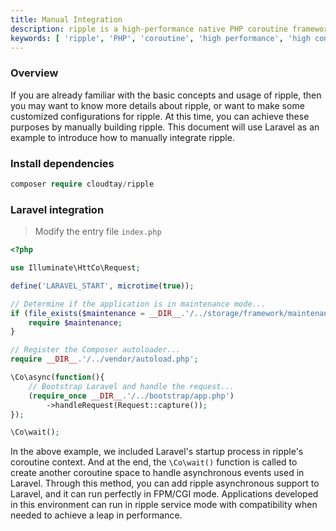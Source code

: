 ```yaml
---
title: Manual Integration
description: ripple is a high-performance native PHP coroutine framework designed to handle high-concurrency, complex network communications and data operations. This document will introduce how to manually integrate ripple into a Laravel project.
keywords: [ 'ripple', 'PHP', 'coroutine', 'high performance', 'high concurrency' ]
---
```


### Overview

If you are already familiar with the basic concepts and usage of ripple, then you may want to know more details about
ripple, or want to make some customized configurations for ripple.
At this time, you can achieve these purposes by manually building ripple. This document will use Laravel as an example
to introduce how to manually integrate ripple.

### Install dependencies

```php
composer require cloudtay/ripple
```

### Laravel integration

> Modify the entry file `index.php`

```php
<?php

use Illuminate\HttCo\Request;

define('LARAVEL_START', microtime(true));

// Determine if the application is in maintenance mode...
if (file_exists($maintenance = __DIR__.'/../storage/framework/maintenance.php')) {
    require $maintenance;
}

// Register the Composer autoloader...
require __DIR__.'/../vendor/autoload.php';

\Co\async(function(){
    // Bootstrap Laravel and handle the request...
    (require_once __DIR__.'/../bootstrap/app.php')
        ->handleRequest(Request::capture());
});

\Co\wait();
```

In the above example, we included Laravel's startup process in ripple's coroutine context.
And at the end, the `\Co\wait()` function is called to create another coroutine space to handle asynchronous events used
in Laravel.
Through this method, you can add ripple asynchronous support to Laravel, and it can run perfectly in FPM/CGI mode.
Applications developed in this environment can run in ripple service mode with compatibility when needed to achieve a
leap in performance.
